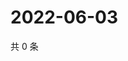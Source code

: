 # 2022-06-03

共 0 条

<!-- BEGIN WEIBO -->
<!-- 最后更新时间 Fri Jun 03 2022 02:20:40 GMT+0800 (China Standard Time) -->

<!-- END WEIBO -->
